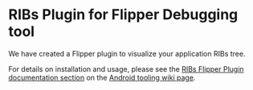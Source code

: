 # RIBs Plugin for Flipper Debugging tool

We have created a Flipper plugin to visualize your application RIBs tree.

For details on installation and usage, please see the [RIBs Flipper Plugin documentation section](https://github.com/uber/RIBs/wiki/Android-Tooling#ribs-flipper-plugin-for-android) on the [Android tooling wiki page](https://github.com/uber/RIBs/wiki/Android-Tooling).
